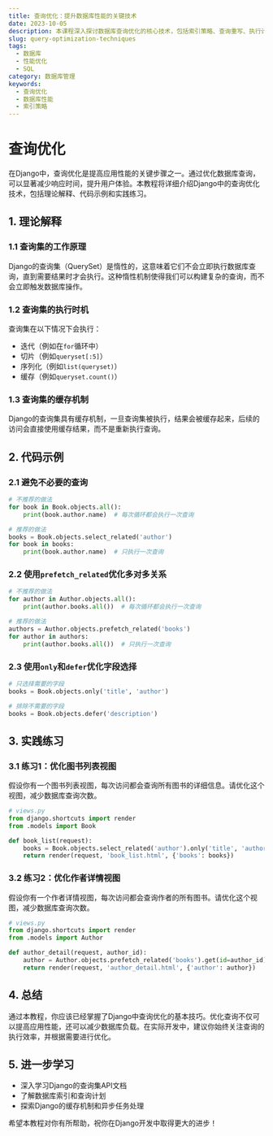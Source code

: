 ```yaml
---
title: 查询优化：提升数据库性能的关键技术
date: 2023-10-05
description: 本课程深入探讨数据库查询优化的核心技术，包括索引策略、查询重写、执行计划分析等，帮助开发者提升数据库性能。
slug: query-optimization-techniques
tags:
  - 数据库
  - 性能优化
  - SQL
category: 数据库管理
keywords:
  - 查询优化
  - 数据库性能
  - 索引策略
---
```


# 查询优化

在Django中，查询优化是提高应用性能的关键步骤之一。通过优化数据库查询，可以显著减少响应时间，提升用户体验。本教程将详细介绍Django中的查询优化技术，包括理论解释、代码示例和实践练习。

## 1. 理论解释

### 1.1 查询集的工作原理

Django的查询集（QuerySet）是惰性的，这意味着它们不会立即执行数据库查询，直到需要结果时才会执行。这种惰性机制使得我们可以构建复杂的查询，而不会立即触发数据库操作。

### 1.2 查询集的执行时机

查询集在以下情况下会执行：
- 迭代（例如在`for`循环中）
- 切片（例如`queryset[:5]`）
- 序列化（例如`list(queryset)`）
- 缓存（例如`queryset.count()`）

### 1.3 查询集的缓存机制

Django的查询集具有缓存机制，一旦查询集被执行，结果会被缓存起来，后续的访问会直接使用缓存结果，而不是重新执行查询。

## 2. 代码示例

### 2.1 避免不必要的查询

```python
# 不推荐的做法
for book in Book.objects.all():
    print(book.author.name)  # 每次循环都会执行一次查询

# 推荐的做法
books = Book.objects.select_related('author')
for book in books:
    print(book.author.name)  # 只执行一次查询
```

### 2.2 使用`prefetch_related`优化多对多关系

```python
# 不推荐的做法
for author in Author.objects.all():
    print(author.books.all())  # 每次循环都会执行一次查询

# 推荐的做法
authors = Author.objects.prefetch_related('books')
for author in authors:
    print(author.books.all())  # 只执行一次查询
```

### 2.3 使用`only`和`defer`优化字段选择

```python
# 只选择需要的字段
books = Book.objects.only('title', 'author')

# 排除不需要的字段
books = Book.objects.defer('description')
```

## 3. 实践练习

### 3.1 练习1：优化图书列表视图

假设你有一个图书列表视图，每次访问都会查询所有图书的详细信息。请优化这个视图，减少数据库查询次数。

```python
# views.py
from django.shortcuts import render
from .models import Book

def book_list(request):
    books = Book.objects.select_related('author').only('title', 'author__name')
    return render(request, 'book_list.html', {'books': books})
```

### 3.2 练习2：优化作者详情视图

假设你有一个作者详情视图，每次访问都会查询作者的所有图书。请优化这个视图，减少数据库查询次数。

```python
# views.py
from django.shortcuts import render
from .models import Author

def author_detail(request, author_id):
    author = Author.objects.prefetch_related('books').get(id=author_id)
    return render(request, 'author_detail.html', {'author': author})
```

## 4. 总结

通过本教程，你应该已经掌握了Django中查询优化的基本技巧。优化查询不仅可以提高应用性能，还可以减少数据库负载。在实际开发中，建议你始终关注查询的执行效率，并根据需要进行优化。

## 5. 进一步学习

- 深入学习Django的查询集API文档
- 了解数据库索引和查询计划
- 探索Django的缓存机制和异步任务处理

希望本教程对你有所帮助，祝你在Django开发中取得更大的进步！